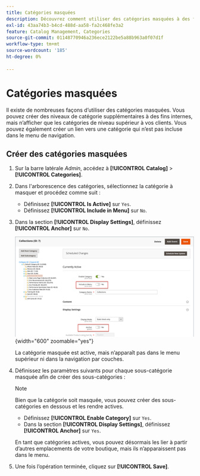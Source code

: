```yaml
---
title: Catégories masquées
description: Découvrez comment utiliser des catégories masquées à des fins internes ou pour créer un lien vers une catégorie qui n’est pas incluse dans le menu de navigation.
exl-id: 43aa74b3-b4cd-488d-aa58-fa2c468fe3a2
feature: Catalog Management, Categories
source-git-commit: 01148770946a236ece2122be5a88b963a0f07d1f
workflow-type: tm+mt
source-wordcount: '185'
ht-degree: 0%

---
```


# Catégories masquées

Il existe de nombreuses façons d’utiliser des catégories masquées. Vous pouvez créer des niveaux de catégorie supplémentaires à des fins internes, mais n’afficher que les catégories de niveau supérieur à vos clients. Vous pouvez également créer un lien vers une catégorie qui n’est pas incluse dans le menu de navigation.

## Créer des catégories masquées

1. Sur la barre latérale _Admin_, accédez à **[!UICONTROL Catalog]** > **[!UICONTROL Categories]**.

1. Dans l&#39;arborescence des catégories, sélectionnez la catégorie à masquer et procédez comme suit :

   - Définissez **[!UICONTROL Is Active]** sur `Yes`.
   - Définissez **[!UICONTROL Include in Menu]** sur `No`.

1. Dans la section **[!UICONTROL Display Settings]**, définissez **[!UICONTROL Anchor]** sur `No`.

   ![Catégorie masquée](./assets/hidden-categories.png){width="600" zoomable="yes"}

   La catégorie masquée est active, mais n’apparaît pas dans le menu supérieur ni dans la navigation par couches.

1. Définissez les paramètres suivants pour chaque sous-catégorie masquée afin de créer des sous-catégories :

   >[!NOTE]
   >
   >Bien que la catégorie soit masquée, vous pouvez créer des sous-catégories en dessous et les rendre actives.

   - Définissez **[!UICONTROL Enable Category]** sur `Yes`.
   - Dans la section **[!UICONTROL Display Settings]**, définissez **[!UICONTROL Anchor]** sur `Yes`.

   En tant que catégories actives, vous pouvez désormais les lier à partir d’autres emplacements de votre boutique, mais ils n’apparaissent pas dans le menu.

1. Une fois l’opération terminée, cliquez sur **[!UICONTROL Save]**.
